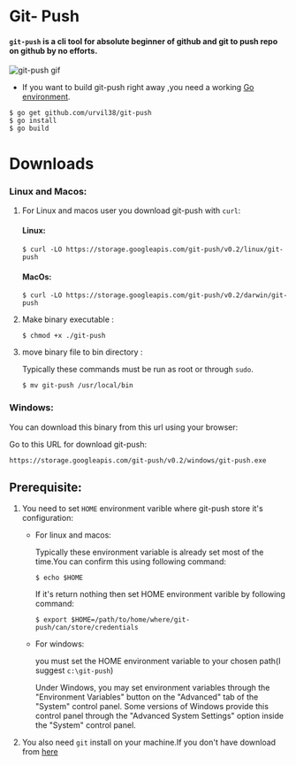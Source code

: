 # Git- Push
#### `git-push` is a cli tool for absolute beginner of github and git to push repo on github by no efforts.

![git-push gif](https://storage.googleapis.com/git-push/gif/git-push.gif)

- If you want to build git-push right away ,you need a working [Go environment](https://golang.org/doc/install). 
```
$ go get github.com/urvil38/git-push
$ go install
$ go build
```

# Downloads
### Linux and Macos:
1. For Linux and macos user you download git-push with `curl`:

    #### Linux:

    ```
    $ curl -LO https://storage.googleapis.com/git-push/v0.2/linux/git-push 
    ```

    #### MacOs:

    ```
    $ curl -LO https://storage.googleapis.com/git-push/v0.2/darwin/git-push
    ```

2. Make binary executable :
    ```
    $ chmod +x ./git-push
    ```

3. move binary file to bin directory :

    Typically these commands must be run as root or through `sudo`.
    ```
    $ mv git-push /usr/local/bin
    ```

### Windows:

You can download this binary from this url using your browser:

Go to this URL for download git-push:

```
https://storage.googleapis.com/git-push/v0.2/windows/git-push.exe
```

## Prerequisite:

1. You need to set `HOME` environment varible where git-push store it's configuration:

    - For linux and macos:

        Typically these environment variable is already set most of the time.You can confirm this using following command:
        ```
        $ echo $HOME
        ```
        If it's return nothing then set HOME environment varible by following command:
        ```
        $ export $HOME=/path/to/home/where/git-push/can/store/credentials
        ```

    - For windows:

        you must set the HOME environment variable to your chosen path(I suggest `c:\git-push`)
            
        Under Windows, you may set environment variables through the "Environment Variables" 
        button on the "Advanced" tab of the "System" control panel. Some versions of Windows 
        provide this control panel through the "Advanced System Settings" option inside 
        the "System" control panel.

2. You also need `git` install on your machine.If you don't have download from [here](https://git-scm.com/downloads)    